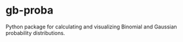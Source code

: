 # gb-proba
 Python package for calculating and visualizing Binomial and Gaussian probability distributions.
